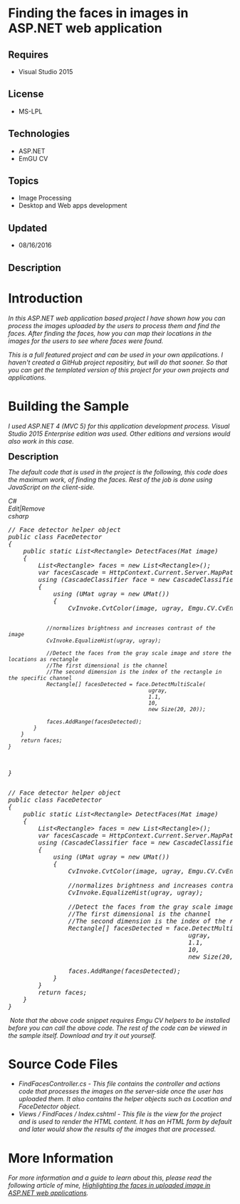 # Finding the faces in images in ASP.NET web application
## Requires
- Visual Studio 2015
## License
- MS-LPL
## Technologies
- ASP.NET
- EmGU CV
## Topics
- Image Processing
- Desktop and Web apps development
## Updated
- 08/16/2016
## Description

<h1>Introduction</h1>
<p><em>In this ASP.NET web application based project I have shown how you can process the images uploaded by the users to process them and find the faces. After finding the faces, how you can map their locations in the images for the users to see where faces
 were found.&nbsp;</em></p>
<p><em>This is a full featured project and can be used in your own applications. I haven't created a GitHub project repositiry, but will do that sooner. So that you can get the templated version of this project for your own projects and applications.&nbsp;</em></p>
<h1><span>Building the Sample</span></h1>
<p><em>I used ASP.NET 4 (MVC 5) for this application development process. Visual Studio 2015 Enterprise edition was used. Other editions and versions would also work in this case.&nbsp;</em></p>
<p><span style="font-size:20px; font-weight:bold">Description</span></p>
<p><em>The default code that is used in the project is the following, this code does the maximum work, of finding the faces. Rest of the job is done using JavaScript on the client-side.</em></p>
<p><em></p>
<div class="scriptcode">
<div class="pluginEditHolder" pluginCommand="mceScriptCode">
<div class="title"><span>C#</span></div>
<div class="pluginLinkHolder"><span class="pluginEditHolderLink">Edit</span>|<span class="pluginRemoveHolderLink">Remove</span></div>
<span class="hidden">csharp</span>
<pre class="hidden">// Face detector helper object
public class FaceDetector
{
    public static List&lt;Rectangle&gt; DetectFaces(Mat image)
    {
        List&lt;Rectangle&gt; faces = new List&lt;Rectangle&gt;();
        var facesCascade = HttpContext.Current.Server.MapPath(&quot;~/haarcascade_frontalface_default.xml&quot;);
        using (CascadeClassifier face = new CascadeClassifier(facesCascade))
        {
            using (UMat ugray = new UMat())
            {
                CvInvoke.CvtColor(image, ugray, Emgu.CV.CvEnum.ColorConversion.Bgr2Gray);

                //normalizes brightness and increases contrast of the image
                CvInvoke.EqualizeHist(ugray, ugray);

                //Detect the faces from the gray scale image and store the locations as rectangle
                //The first dimensional is the channel
                //The second dimension is the index of the rectangle in the specific channel
                Rectangle[] facesDetected = face.DetectMultiScale(
                                                ugray,
                                                1.1,
                                                10,
                                                new Size(20, 20));

                faces.AddRange(facesDetected);
            }
        }
        return faces;
    }
}</pre>
<div class="preview">
<pre class="csharp"><span class="cs__com">//&nbsp;Face&nbsp;detector&nbsp;helper&nbsp;object</span>&nbsp;
<span class="cs__keyword">public</span>&nbsp;<span class="cs__keyword">class</span>&nbsp;FaceDetector&nbsp;
{&nbsp;
&nbsp;&nbsp;&nbsp;&nbsp;<span class="cs__keyword">public</span>&nbsp;<span class="cs__keyword">static</span>&nbsp;List&lt;Rectangle&gt;&nbsp;DetectFaces(Mat&nbsp;image)&nbsp;
&nbsp;&nbsp;&nbsp;&nbsp;{&nbsp;
&nbsp;&nbsp;&nbsp;&nbsp;&nbsp;&nbsp;&nbsp;&nbsp;List&lt;Rectangle&gt;&nbsp;faces&nbsp;=&nbsp;<span class="cs__keyword">new</span>&nbsp;List&lt;Rectangle&gt;();&nbsp;
&nbsp;&nbsp;&nbsp;&nbsp;&nbsp;&nbsp;&nbsp;&nbsp;var&nbsp;facesCascade&nbsp;=&nbsp;HttpContext.Current.Server.MapPath(<span class="cs__string">&quot;~/haarcascade_frontalface_default.xml&quot;</span>);&nbsp;
&nbsp;&nbsp;&nbsp;&nbsp;&nbsp;&nbsp;&nbsp;&nbsp;<span class="cs__keyword">using</span>&nbsp;(CascadeClassifier&nbsp;face&nbsp;=&nbsp;<span class="cs__keyword">new</span>&nbsp;CascadeClassifier(facesCascade))&nbsp;
&nbsp;&nbsp;&nbsp;&nbsp;&nbsp;&nbsp;&nbsp;&nbsp;{&nbsp;
&nbsp;&nbsp;&nbsp;&nbsp;&nbsp;&nbsp;&nbsp;&nbsp;&nbsp;&nbsp;&nbsp;&nbsp;<span class="cs__keyword">using</span>&nbsp;(UMat&nbsp;ugray&nbsp;=&nbsp;<span class="cs__keyword">new</span>&nbsp;UMat())&nbsp;
&nbsp;&nbsp;&nbsp;&nbsp;&nbsp;&nbsp;&nbsp;&nbsp;&nbsp;&nbsp;&nbsp;&nbsp;{&nbsp;
&nbsp;&nbsp;&nbsp;&nbsp;&nbsp;&nbsp;&nbsp;&nbsp;&nbsp;&nbsp;&nbsp;&nbsp;&nbsp;&nbsp;&nbsp;&nbsp;CvInvoke.CvtColor(image,&nbsp;ugray,&nbsp;Emgu.CV.CvEnum.ColorConversion.Bgr2Gray);&nbsp;
&nbsp;
&nbsp;&nbsp;&nbsp;&nbsp;&nbsp;&nbsp;&nbsp;&nbsp;&nbsp;&nbsp;&nbsp;&nbsp;&nbsp;&nbsp;&nbsp;&nbsp;<span class="cs__com">//normalizes&nbsp;brightness&nbsp;and&nbsp;increases&nbsp;contrast&nbsp;of&nbsp;the&nbsp;image</span>&nbsp;
&nbsp;&nbsp;&nbsp;&nbsp;&nbsp;&nbsp;&nbsp;&nbsp;&nbsp;&nbsp;&nbsp;&nbsp;&nbsp;&nbsp;&nbsp;&nbsp;CvInvoke.EqualizeHist(ugray,&nbsp;ugray);&nbsp;
&nbsp;
&nbsp;&nbsp;&nbsp;&nbsp;&nbsp;&nbsp;&nbsp;&nbsp;&nbsp;&nbsp;&nbsp;&nbsp;&nbsp;&nbsp;&nbsp;&nbsp;<span class="cs__com">//Detect&nbsp;the&nbsp;faces&nbsp;from&nbsp;the&nbsp;gray&nbsp;scale&nbsp;image&nbsp;and&nbsp;store&nbsp;the&nbsp;locations&nbsp;as&nbsp;rectangle</span>&nbsp;
&nbsp;&nbsp;&nbsp;&nbsp;&nbsp;&nbsp;&nbsp;&nbsp;&nbsp;&nbsp;&nbsp;&nbsp;&nbsp;&nbsp;&nbsp;&nbsp;<span class="cs__com">//The&nbsp;first&nbsp;dimensional&nbsp;is&nbsp;the&nbsp;channel</span>&nbsp;
&nbsp;&nbsp;&nbsp;&nbsp;&nbsp;&nbsp;&nbsp;&nbsp;&nbsp;&nbsp;&nbsp;&nbsp;&nbsp;&nbsp;&nbsp;&nbsp;<span class="cs__com">//The&nbsp;second&nbsp;dimension&nbsp;is&nbsp;the&nbsp;index&nbsp;of&nbsp;the&nbsp;rectangle&nbsp;in&nbsp;the&nbsp;specific&nbsp;channel</span>&nbsp;
&nbsp;&nbsp;&nbsp;&nbsp;&nbsp;&nbsp;&nbsp;&nbsp;&nbsp;&nbsp;&nbsp;&nbsp;&nbsp;&nbsp;&nbsp;&nbsp;Rectangle[]&nbsp;facesDetected&nbsp;=&nbsp;face.DetectMultiScale(&nbsp;
&nbsp;&nbsp;&nbsp;&nbsp;&nbsp;&nbsp;&nbsp;&nbsp;&nbsp;&nbsp;&nbsp;&nbsp;&nbsp;&nbsp;&nbsp;&nbsp;&nbsp;&nbsp;&nbsp;&nbsp;&nbsp;&nbsp;&nbsp;&nbsp;&nbsp;&nbsp;&nbsp;&nbsp;&nbsp;&nbsp;&nbsp;&nbsp;&nbsp;&nbsp;&nbsp;&nbsp;&nbsp;&nbsp;&nbsp;&nbsp;&nbsp;&nbsp;&nbsp;&nbsp;&nbsp;&nbsp;&nbsp;&nbsp;ugray,&nbsp;
&nbsp;&nbsp;&nbsp;&nbsp;&nbsp;&nbsp;&nbsp;&nbsp;&nbsp;&nbsp;&nbsp;&nbsp;&nbsp;&nbsp;&nbsp;&nbsp;&nbsp;&nbsp;&nbsp;&nbsp;&nbsp;&nbsp;&nbsp;&nbsp;&nbsp;&nbsp;&nbsp;&nbsp;&nbsp;&nbsp;&nbsp;&nbsp;&nbsp;&nbsp;&nbsp;&nbsp;&nbsp;&nbsp;&nbsp;&nbsp;&nbsp;&nbsp;&nbsp;&nbsp;&nbsp;&nbsp;&nbsp;&nbsp;<span class="cs__number">1.1</span>,&nbsp;
&nbsp;&nbsp;&nbsp;&nbsp;&nbsp;&nbsp;&nbsp;&nbsp;&nbsp;&nbsp;&nbsp;&nbsp;&nbsp;&nbsp;&nbsp;&nbsp;&nbsp;&nbsp;&nbsp;&nbsp;&nbsp;&nbsp;&nbsp;&nbsp;&nbsp;&nbsp;&nbsp;&nbsp;&nbsp;&nbsp;&nbsp;&nbsp;&nbsp;&nbsp;&nbsp;&nbsp;&nbsp;&nbsp;&nbsp;&nbsp;&nbsp;&nbsp;&nbsp;&nbsp;&nbsp;&nbsp;&nbsp;&nbsp;<span class="cs__number">10</span>,&nbsp;
&nbsp;&nbsp;&nbsp;&nbsp;&nbsp;&nbsp;&nbsp;&nbsp;&nbsp;&nbsp;&nbsp;&nbsp;&nbsp;&nbsp;&nbsp;&nbsp;&nbsp;&nbsp;&nbsp;&nbsp;&nbsp;&nbsp;&nbsp;&nbsp;&nbsp;&nbsp;&nbsp;&nbsp;&nbsp;&nbsp;&nbsp;&nbsp;&nbsp;&nbsp;&nbsp;&nbsp;&nbsp;&nbsp;&nbsp;&nbsp;&nbsp;&nbsp;&nbsp;&nbsp;&nbsp;&nbsp;&nbsp;&nbsp;<span class="cs__keyword">new</span>&nbsp;Size(<span class="cs__number">20</span>,&nbsp;<span class="cs__number">20</span>));&nbsp;
&nbsp;
&nbsp;&nbsp;&nbsp;&nbsp;&nbsp;&nbsp;&nbsp;&nbsp;&nbsp;&nbsp;&nbsp;&nbsp;&nbsp;&nbsp;&nbsp;&nbsp;faces.AddRange(facesDetected);&nbsp;
&nbsp;&nbsp;&nbsp;&nbsp;&nbsp;&nbsp;&nbsp;&nbsp;&nbsp;&nbsp;&nbsp;&nbsp;}&nbsp;
&nbsp;&nbsp;&nbsp;&nbsp;&nbsp;&nbsp;&nbsp;&nbsp;}&nbsp;
&nbsp;&nbsp;&nbsp;&nbsp;&nbsp;&nbsp;&nbsp;&nbsp;<span class="cs__keyword">return</span>&nbsp;faces;&nbsp;
&nbsp;&nbsp;&nbsp;&nbsp;}&nbsp;
}</pre>
</div>
</div>
</div>
<div class="endscriptcode">&nbsp;Note that the above code snippet requires Emgu CV helpers to be installed before you can call the above code. The rest of the code can be viewed in the sample itself. Download and try it out yourself.</div>
</em>
<p></p>
<h1><span>Source Code Files</span></h1>
<ul>
<li><em>FindFacesController.cs - This file contains the controller and actions code that processes the images on the server-side once the user has uploaded them. It also contains the helper objects such as Location and FaceDetector object.</em>
</li><li><em><em>Views / FindFaces / Index.cshtml - This file is the view for the project and is used to render the HTML content. It has an HTML form by default and later would show the results of the images that are processed.&nbsp;</em></em>
</li></ul>
<h1>More Information</h1>
<p><em>For more information and a guide to learn about this, please read the following article of mine,&nbsp;<a href="https://basicsofwebdevelopment.wordpress.com/2016/08/17/highlighting-the-faces-in-uploaded-image-in-asp-net-web-applications/">Highlighting
 the faces in uploaded image in ASP.NET web applications</a>.</em></p>
